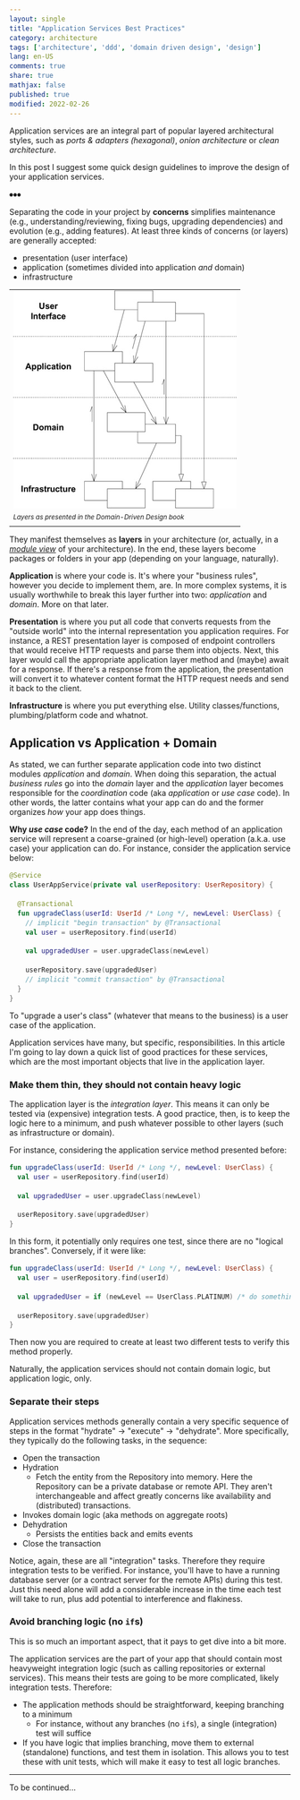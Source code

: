 ```yaml
---
layout: single
title: "Application Services Best Practices"
category: architecture
tags: ['architecture', 'ddd', 'domain driven design', 'design']
lang: en-US
comments: true
share: true
mathjax: false
published: true
modified: 2022-02-26
---
```


Application services are an integral part of popular layered architectural styles, such as
_ports & adapters (hexagonal)_, _onion architecture_ or _clean architecture_.

In this post I suggest some quick design guidelines to improve the design of your application services.

<!--more-->

⦁⦁⦁

Separating the code in your project by **concerns** simplifies maintenance (e.g., understanding/reviewing,
fixing bugs, upgrading dependencies) and evolution (e.g., adding features). At least three kinds of concerns (or layers) are generally accepted:

- presentation (user interface)
- application (sometimes divided into application _and_ domain)
- infrastructure

<table border="0"><tr><td>

<img src="/images/posts/ddd-layered-architecture.jpg">

</td></tr><tr><td>
<sup><em>Layers as presented in the Domain-Driven Design book</em></sup>
</td></tr></table>

They manifest themselves as **layers** in your architecture (or, actually, in a [_module view_](https://www.youtube.com/watch?v=xDi_6vwfhIY) of your architecture). In the end, these layers become
packages or folders in your app (depending on your language, naturally).

**Application** is where your code is. It's where your "business rules", however you decide to implement
them, are. In more complex systems, it is usually worthwhile to break this layer further into two: *application*
and *domain*. More on that later.

**Presentation** is where you put all code that converts requests from the "outside world" into the
internal representation you application requires. For instance, a REST presentation layer
is composed of endpoint controllers that would receive HTTP requests and parse them into objects. Next, this
layer would call the appropriate application layer method and (maybe) await for a response. If there's
a response from the application, the presentation will convert it to whatever content format the HTTP request
needs and send it back to the client.

**Infrastructure** is where you put everything else. Utility classes/functions, plumbing/platform code
and whatnot.

## Application vs Application + Domain

As stated, we can further separate application code into two distinct modules _application_ and _domain_.
When doing this separation, the actual _business rules_ go into the _domain_ layer and the _application_
layer becomes responsible for the _coordination_ code (aka _application_ or _use case_ code). In other words, the latter
contains what your app can do and the former organizes _how_ your app does things.

**Why _use case_ code?** In the end of the day, each method of an application service will represent a coarse-grained
(or high-level) operation (a.k.a. use case) your application can do. For instance, consider the application service below:

```kotlin
@Service
class UserAppService(private val userRepository: UserRepository) {

  @Transactional
  fun upgradeClass(userId: UserId /* Long */, newLevel: UserClass) {
    // implicit "begin transaction" by @Transactional
    val user = userRepository.find(userId)
      
    val upgradedUser = user.upgradeClass(newLevel)

    userRepository.save(upgradedUser)
    // implicit "commit transaction" by @Transactional
  }
}
```

To "upgrade a user's class" (whatever that means to the business) is a user case of the application.

Application services have many, but specific, responsibilities. In this article I'm going to lay down a quick list of good
practices for these services, which are the most important objects that live in the application layer.

<!-- 

> Defines the jobs the software is supposed to do and directs the expressive domain objects to work out problems. The tasks this layer is responsible for are meaningful to the business or necessary for interaction with the application layers of other systems.

> This layer is kept thin. It does not contain business rules or knowledge, but only coordinates tasks and delegates work to collaborations of domain objects in the next layer down. It does not have state reflecting the business situation, but it can have state that reflects the progress of a task for the user or the program.

-->

### Make them thin, they should not contain heavy logic

The application layer is the _integration layer_. This means it can only be tested via (expensive) integration tests.
A good practice, then, is to keep the logic here to a minimum, and push whatever possible to other layers (such as infrastructure or domain).

For instance, considering the application service method presented before:

```kotlin
fun upgradeClass(userId: UserId /* Long */, newLevel: UserClass) {
  val user = userRepository.find(userId)
      
  val upgradedUser = user.upgradeClass(newLevel)

  userRepository.save(upgradedUser)
}
```

In this form, it potentially only requires one test, since there are no "logical branches". Conversely, if it were like:

```kotlin
fun upgradeClass(userId: UserId /* Long */, newLevel: UserClass) {
  val user = userRepository.find(userId)

  val upgradedUser = if (newLevel == UserClass.PLATINUM) /* do something */ else /* do something else */

  userRepository.save(upgradedUser)
}
```

Then now you are required to create at least two different tests to verify this method properly.

Naturally, the application services should not contain domain logic, but application logic, only.

### Separate their steps

Application services methods generally contain a very specific sequence of steps in the format "hydrate" -> "execute" -> "dehydrate".
More specifically, they typically do the following tasks, in the sequence:

- Open the transaction
- Hydration
  - Fetch the entity from the Repository into memory. Here the Repository can be a private database or remote API. They aren't interchangeable and affect greatly concerns like availability and (distributed) transactions.
- Invokes domain logic (aka methods on aggregate roots)
- Dehydration
  - Persists the entities back and emits events 
- Close the transaction

Notice, again, these are all "integration" tasks. Therefore they require integration tests to be verified.
For instance, you'll have to have a running database server (or a contract server for the remote APIs) during this test. Just this need alone will add a considerable increase in the time each test will take to run, plus add potential to interference and flakiness.

### Avoid branching logic (no `if`s)

This is so much an important aspect, that it pays to get dive into a bit more.

The application services are the part of your app that should contain most heavyweight integration logic (such as calling repositories or external services). This
means their tests are going to be more complicated, likely integration tests. Therefore:
- The application methods should be straightforward, keeping branching to a minimum
  - For instance, without any branches (no `if`s), a single (integration) test will suffice
- If you have logic that implies branching, move them to external (standalone) functions, and test them in isolation. This allows you to test these with unit tests, which
will make it easy to test all logic branches.


---

To be continued...

<!--


Pode também executar outras tarefas que não são nem de apresentação, nem de domínio, como checagem de
perfis de acesso (segurança) ou emissão eventos (embora a implementação do envio para o meio externo esteja na infra).

Esta camada deve ser mantida **magra**. Sem lógica (p.ex., sem `if`s).

---

As classes dessa camada são tipicamente Serviços de Aplicação.

Os serviços nesta camada:
- Não deve ter regras de negócio.
- São tipicamente "magros".
- São stateless.
- São "coordenadores": responsáveis por coordenar o domínio, apenas.

Estereótipos das classes desta camada:

- Serviços de Aplicação
  - Sufixo `AppService`. Exemplo: `DistribuicaoAppService`
  - Um por "funcionalidade" provida pelo sistema ("caso de uso").
  - São uma fachada para o negócio.
  - Referência: Padrão *(Application) Service* [DDD], *Façade* [GoF]

- Assemblers/Montadores:
  - Classes responsáveis por transformarem DTOs em Entidades
  - Sufixo: `Assembler`. Exemplo: `DistribuicaoAssembler`
  - Referência: Padrão *Assembler* (descrito em *Data Transfer Object* [PoEAA], uma especialização do padrão *Mapper* [PoEAA])

-->
